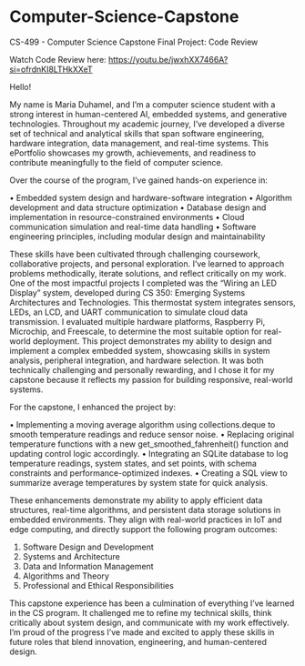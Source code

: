 # Computer-Science-Capstone
CS-499 - Computer Science Capstone
Final Project:
Code Review

Watch Code Review here: https://youtu.be/jwxhXX7466A?si=ofrdnKI8LTHkXXeT

Hello! 

My name is Maria Duhamel, and I’m a computer science student with a strong interest in human-centered AI, embedded systems, and generative technologies. Throughout my academic journey, I’ve developed a diverse set of technical and analytical skills that span software engineering, hardware integration, data management, and real-time systems. This ePortfolio showcases my growth, achievements, and readiness to contribute meaningfully to the field of computer science.

Over the course of the program, I’ve gained hands-on experience in:

•	Embedded system design and hardware-software integration
•	Algorithm development and data structure optimization
•	Database design and implementation in resource-constrained environments
•	Cloud communication simulation and real-time data handling
•	Software engineering principles, including modular design and maintainability

These skills have been cultivated through challenging coursework, collaborative projects, and personal exploration. I’ve learned to approach problems methodically, iterate solutions, and reflect critically on my work.
One of the most impactful projects I completed was the “Wiring an LED Display” system, developed during CS 350: Emerging Systems Architectures and Technologies. This thermostat system integrates sensors, LEDs, an LCD, and UART communication to simulate cloud data transmission. I evaluated multiple hardware platforms, Raspberry Pi, Microchip, and Freescale, to determine the most suitable option for real-world deployment.
This project demonstrates my ability to design and implement a complex embedded system, showcasing skills in system analysis, peripheral integration, and hardware selection. It was both technically challenging and personally rewarding, and I chose it for my capstone because it reflects my passion for building responsive, real-world systems.

For the capstone, I enhanced the project by:

•	Implementing a moving average algorithm using collections.deque to smooth temperature readings and reduce sensor noise.
•	Replacing original temperature functions with a new get_smoothed_fahrenheit() function and updating control logic accordingly.
•	Integrating an SQLite database to log temperature readings, system states, and set points, with schema constraints and performance-optimized indexes.
•	Creating a SQL view to summarize average temperatures by system state for quick analysis.

These enhancements demonstrate my ability to apply efficient data structures, real-time algorithms, and persistent data storage solutions in embedded environments. They align with real-world practices in IoT and edge computing, and directly support the following program outcomes:

1.	Software Design and Development
2.	Systems and Architecture
3.	Data and Information Management
4.	Algorithms and Theory
5.	Professional and Ethical Responsibilities

This capstone experience has been a culmination of everything I’ve learned in the CS program. It challenged me to refine my technical skills, think critically about system design, and communicate with my work effectively. I’m proud of the progress I’ve made and excited to apply these skills in future roles that blend innovation, engineering, and human-centered design.



